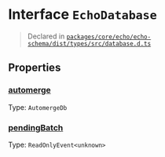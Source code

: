 # Interface `EchoDatabase`
> Declared in [`packages/core/echo/echo-schema/dist/types/src/database.d.ts`]()


## Properties
### [automerge]()
Type: <code>AutomergeDb</code>



### [pendingBatch]()
Type: <code>ReadOnlyEvent&lt;unknown&gt;</code>



    